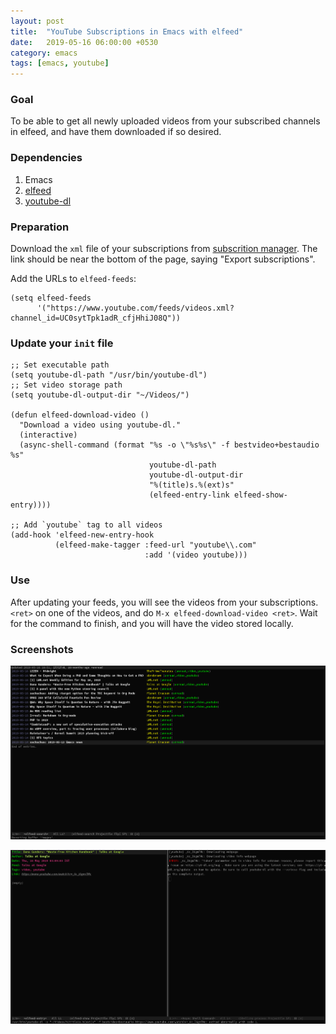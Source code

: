 ```yaml
---
layout: post
title:  "YouTube Subscriptions in Emacs with elfeed"
date:   2019-05-16 06:00:00 +0530
category: emacs
tags: [emacs, youtube]
---
```


### Goal
To be able to get all newly uploaded videos from your subscribed channels in elfeed, and have them downloaded if so desired.

### Dependencies
1. Emacs
2. [elfeed][2]
3. [youtube-dl][3]

### Preparation
Download the `xml` file of your subscriptions from [subscrition manager][1]. The link should be near the bottom of the page, saying "Export subscriptions".

Add the URLs to `elfeed-feeds`:
```elisp
(setq elfeed-feeds
      '("https://www.youtube.com/feeds/videos.xml?channel_id=UC0sytTpk1adR_cfjHhiJ08Q"))
```

### Update your `init` file
```elisp
;; Set executable path
(setq youtube-dl-path "/usr/bin/youtube-dl")
;; Set video storage path
(setq youtube-dl-output-dir "~/Videos/")

(defun elfeed-download-video ()
  "Download a video using youtube-dl."
  (interactive)
  (async-shell-command (format "%s -o \"%s%s\" -f bestvideo+bestaudio %s"
                               youtube-dl-path
                               youtube-dl-output-dir
                               "%(title)s.%(ext)s"
                               (elfeed-entry-link elfeed-show-entry))))

;; Add `youtube` tag to all videos
(add-hook 'elfeed-new-entry-hook
          (elfeed-make-tagger :feed-url "youtube\\.com"
                              :add '(video youtube)))
```

### Use
After updating your feeds, you will see the videos from your subscriptions. `<ret>` on one of the videos, and do `M-x elfeed-download-video <ret>`. Wait for the command to finish, and you will have the video stored locally.

### Screenshots
![feeds][elfeed_feeds]

![video_download][elfeed_download]


[elfeed_feeds]: /images/elfeed_feeds_list_1.png
[elfeed_download]: /images/elfeed_video_download_1.png
[1]: https://www.youtube.com/subscription_manager
[2]: https://github.com/skeeto/elfeed
[3]: https://youtube-dl.org/
